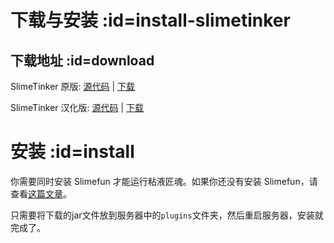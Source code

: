 # 下载与安装 :id=install-slimetinker

## 下载地址 :id=download

SlimeTinker 原版: [源代码](https://github.com/Sefiraat/SlimeTinker) | [下载](https://thebusybiscuit.github.io/builds/Sefiraat/SlimeTinker/master/)

SlimeTinker 汉化版: [源代码](https://github.com/GuizhanCraft/SlimeTinker-CN) | [下载](https://builds.guizhanss.net/ybw0014/SlimeTinker-CN/master)

# 安装 :id=install

你需要同时安装 Slimefun 才能运行粘液匠魂。如果你还没有安装 Slimefun，请查看[这篇文章](https://slimefun-wiki.guizhanss.cn/Installing-Slimefun)。

只需要将下载的jar文件放到服务器中的`plugins`文件夹，然后重启服务器，安装就完成了。
